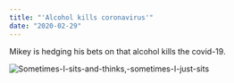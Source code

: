 ```yaml
---
title: "'Alcohol kills coronavirus'"
date: "2020-02-29"
---
```


Mikey is hedging his bets on that alcohol kills the covid-19.

![Sometimes-I-sits-and-thinks,-sometimes-I-just-sits](../images/alcohol-kills.png)